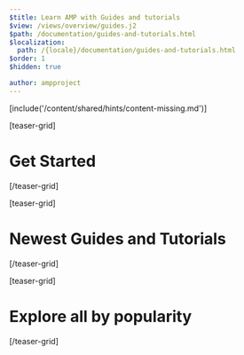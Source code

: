 ```yaml
---
$title: Learn AMP with Guides and tutorials
$view: /views/overview/guides.j2
$path: /documentation/guides-and-tutorials.html
$localization:
  path: /{locale}/documentation/guides-and-tutorials.html
$order: 1
$hidden: true

author: ampproject
---
```

[include('/content/shared/hints/content-missing.md')]

[teaser-grid]
# Get Started
[](content/shared/fill-ins/guide.md)
[](content/shared/fill-ins/guide.md)
[/teaser-grid]

[teaser-grid]
# Newest Guides and Tutorials
[](content/shared/fill-ins/guide.md)
[](content/shared/fill-ins/guide.md)
[](content/shared/fill-ins/guide.md)
[/teaser-grid]

[teaser-grid]
# Explore all by popularity
[](content/shared/fill-ins/guide.md)
[](content/shared/fill-ins/guide.md)
[](content/shared/fill-ins/guide.md)
[/teaser-grid]

